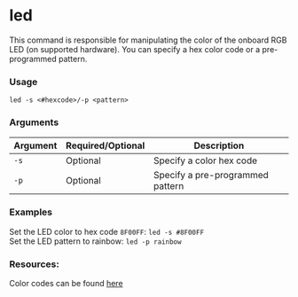 # led
This command is responsible for manipulating the color of the onboard RGB LED (on supported hardware). You can specify a hex color code or a pre-programmed pattern.

### Usage
`led -s <#hexcode>/-p <pattern>`

### Arguments
| Argument | Required/Optional | Description |
| -------- | ----------------- | ----------- |
| `-s`     | Optional          | Specify a color hex code |
| `-p`     | Optional          | Specify a pre-programmed pattern |

### Examples
Set the LED color to hex code `8F00FF`: `led -s #8F00FF`  
Set the LED pattern to rainbow: `led -p rainbow`

### Resources:
Color codes can be found [here](https://htmlcolorcodes.com/)